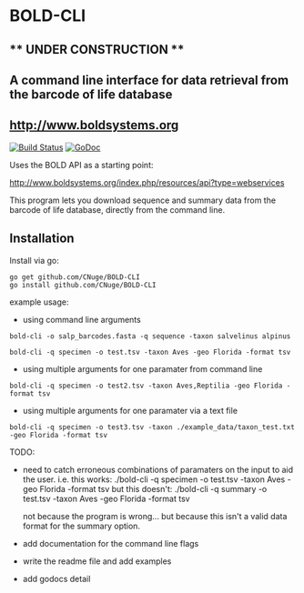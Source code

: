 # BOLD-CLI
## ** UNDER CONSTRUCTION **
## A command line interface for data retrieval from the barcode of life database
## http://www.boldsystems.org
[![Build Status](https://travis-ci.org/CNuge/BOLD-CLI.svg?branch=master)](https://travis-ci.org/CNuge/BOLD-CLI)	[![GoDoc](https://godoc.org/github.com/CNuge/BOLD-CLI/bold?status.svg)](https://godoc.org/github.com/CNuge/BOLD-CLI/bold)

Uses the BOLD API as a starting point:

http://www.boldsystems.org/index.php/resources/api?type=webservices

This program lets you download sequence and summary data from the barcode of life database, directly from the command line.

## Installation

Install via go:
```
go get github.com/CNuge/BOLD-CLI
go install github.com/CNuge/BOLD-CLI
```


example usage:
- using command line arguments
```
bold-cli -o salp_barcodes.fasta -q sequence -taxon salvelinus alpinus

bold-cli -q specimen -o test.tsv -taxon Aves -geo Florida -format tsv
```
- using multiple arguments for one paramater from command line
```
bold-cli -q specimen -o test2.tsv -taxon Aves,Reptilia -geo Florida -format tsv
```
- using multiple arguments for one paramater via a text file
```
bold-cli -q specimen -o test3.tsv -taxon ./example_data/taxon_test.txt -geo Florida -format tsv
```

TODO:
- need to catch erroneous combinations of paramaters on the input to aid the user.
	i.e.
	this works:
	./bold-cli -q specimen -o test.tsv -taxon Aves -geo Florida -format tsv
	but this doesn't:
	./bold-cli -q summary -o test.tsv -taxon Aves -geo Florida -format tsv

	not because the program is wrong... but because this isn't a valid data format
	for the summary option.
- add documentation for the command line flags
- write the readme file and add examples
- add godocs detail
